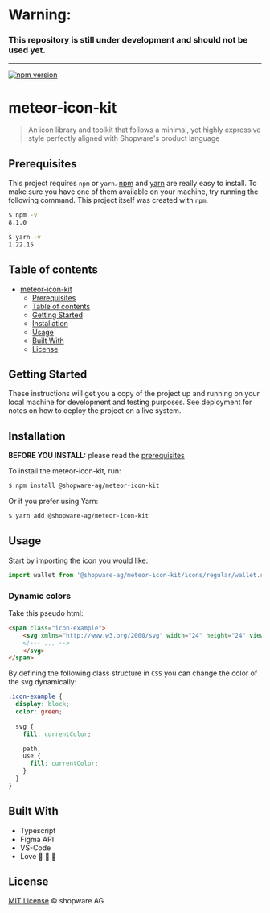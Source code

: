 # Warning:
### This repository is still under development and should not be used yet.
____

[![npm version](https://badge.fury.io/js/@shopware-ag%2Fadmin-extension-sdk.svg)](https://badge.fury.io/js/@shopware-ag%2Fadmin-extension-sdk)

# meteor-icon-kit

> An icon library and toolkit that follows a minimal, yet highly expressive style perfectly aligned with Shopware's product language

## Prerequisites

This project requires `npm` or `yarn`.
[npm](http://npmjs.org/) and [yarn](https://yarnpkg.com/) are really easy to install.
To make sure you have one of them available on your machine,
try running the following command. This project itself was created with `npm`.

```sh
$ npm -v
8.1.0

$ yarn -v
1.22.15
```

## Table of contents

- [meteor-icon-kit](#meteor-icon-kit)
  - [Prerequisites](#prerequisites)
  - [Table of contents](#table-of-contents)
  - [Getting Started](#getting-started)
  - [Installation](#installation)
  - [Usage](#usage)
  - [Built With](#built-with)
  - [License](#license)

## Getting Started

These instructions will get you a copy of the project up and running on your local machine for development and testing purposes. See deployment for notes on how to deploy the project on a live system.

## Installation

**BEFORE YOU INSTALL:** please read the [prerequisites](#prerequisites)

To install the meteor-icon-kit, run:

```sh
$ npm install @shopware-ag/meteor-icon-kit
```

Or if you prefer using Yarn:

```sh
$ yarn add @shopware-ag/meteor-icon-kit
```

## Usage

Start by importing the icon you would like:
```js
import wallet from '@shopware-ag/meteor-icon-kit/icons/regular/wallet.svg';
```

### Dynamic colors

Take this pseudo html:
```html
<span class="icon-example">
    <svg xmlns="http://www.w3.org/2000/svg" width="24" height="24" viewBox="0 0 24 24">
    <!--- ... -->
    </svg>
</span>
```

By defining the following class structure in `CSS` you can change the color of the svg dynamically:
```CSS
.icon-example {
  display: block;
  color: green;
  
  svg {
    fill: currentColor;

    path,
    use {
      fill: currentColor;
    }
  }
}
```

## Built With

* Typescript
* Figma API
* VS-Code
* Love :blue_heart: :blue_heart: :blue_heart:

## License

[MIT License](https://andreasonny.mit-license.org/2019) © shopware AG